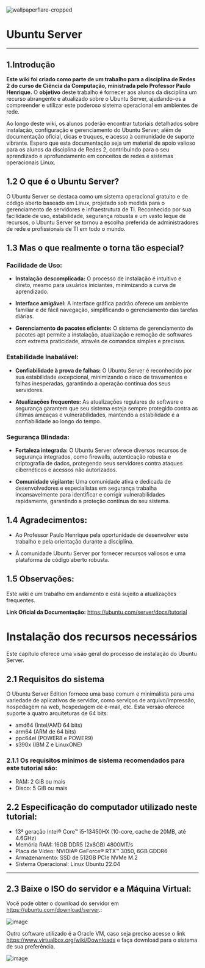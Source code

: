 # 
![wallpaperflare-cropped](https://github.com/Mareanx/Linux_server/assets/104228036/89a393fd-92f0-427b-802f-1c624a30b74c)




# Ubuntu Server

***

## 1.Introdução

**Este wiki foi criado como parte de um trabalho para a disciplina de Redes 2 do curso de Ciência da Computação, ministrada pelo Professor Paulo Henrique.** O **objetivo** deste trabalho é fornecer aos alunos da disciplina um recurso abrangente e atualizado sobre o Ubuntu Server, ajudando-os a compreender e utilizar este poderoso sistema operacional em ambientes de rede. 

Ao longo deste wiki, os alunos poderão encontrar tutoriais detalhados sobre instalação, configuração e gerenciamento do Ubuntu Server, além de documentação oficial, dicas e truques, e acesso à comunidade de suporte vibrante. Espero que esta documentação seja um material de apoio valioso para os alunos da disciplina de Redes 2, contribuindo para o seu aprendizado e aprofundamento em conceitos de redes e sistemas operacionais Linux.

## 1.2 O que é o Ubuntu Server?

O Ubuntu Server se destaca como um sistema operacional gratuito e de código aberto baseado em Linux, projetado sob medida para o gerenciamento de servidores e infraestrutura de TI. Reconhecido por sua facilidade de uso, estabilidade, segurança robusta e um vasto leque de recursos, o Ubuntu Server se tornou a escolha preferida de administradores de rede e profissionais de TI em todo o mundo.


## 1.3 Mas o que realmente o torna tão especial?

### **Facilidade de Uso:**

* **Instalação descomplicada:** O processo de instalação é intuitivo e direto, mesmo para usuários iniciantes, minimizando a curva de aprendizado.

* **Interface amigável:** A interface gráfica padrão oferece um ambiente familiar e de fácil navegação, simplificando o gerenciamento das tarefas diárias.

* **Gerenciamento de pacotes eficiente:** O sistema de gerenciamento de pacotes apt permite a instalação, atualização e remoção de softwares com extrema praticidade, através de comandos simples e precisos.

### **Estabilidade Inabalável:**

* **Confiabilidade à prova de falhas:** O Ubuntu Server é reconhecido por sua estabilidade excepcional, minimizando o risco de travamentos e falhas inesperadas, garantindo a operação contínua dos seus servidores.

* **Atualizações frequentes:** As atualizações regulares de software e segurança garantem que seu sistema esteja sempre protegido contra as últimas ameaças e vulnerabilidades, mantendo a estabilidade e a confiabilidade ao longo do tempo.

### **Segurança Blindada:**

* **Fortaleza integrada:** O Ubuntu Server oferece diversos recursos de segurança integrados, como firewalls, autenticação robusta e criptografia de dados, protegendo seus servidores contra ataques cibernéticos e acessos não autorizados.

* **Comunidade vigilante:** Uma comunidade ativa e dedicada de desenvolvedores e especialistas em segurança trabalha incansavelmente para identificar e corrigir vulnerabilidades rapidamente, garantindo a proteção contínua do seu sistema.


## 1.4 **Agradecimentos:**

* Ao Professor Paulo Henrique pela oportunidade de desenvolver este trabalho e pela orientação durante a disciplina.

* À comunidade Ubuntu Server por fornecer recursos valiosos e uma plataforma de código aberto robusta.


## 1.5 **Observações:**

Este wiki é um trabalho em andamento e está sujeito a atualizações frequentes.

**Link Oficial da Documentação:** https://ubuntu.com/server/docs/tutorial

# Instalação dos recursos necessários

Este capítulo oferece uma visão geral do processo de instalação do Ubuntu Server. 

## 2.1 Requisitos do sistema

O Ubuntu Server Edition fornece uma base comum e minimalista para uma variedade de aplicativos de servidor, como serviços de arquivo/impressão, hospedagem na web, hospedagem de e-mail, etc. Esta versão oferece suporte a quatro arquiteturas de 64 bits:

* amd64 (Intel/AMD 64 bits)
* arm64 (ARM de 64 bits)
* ppc64el (POWER8 e POWER9)
* s390x (IBM Z e LinuxONE)

### 2.1.1 Os requisitos mínimos de sistema recomendados para este tutorial são:

* RAM: 2 GiB ou mais
* Disco: 5 GiB ou mais

## 2.2 Especificação do computador utilizado neste tutorial: 

* 13ª geração Intel® Core™ i5-13450HX (10-core, cache de 20MB, até 4.6GHz)
* Memória RAM: 16GB DDR5 (2x8GB) 4800MT/s
* Placa de Vídeo: NVIDIA® GeForce® RTX™ 3050, 6GB GDDR6
* Armazenamento: SSD de 512GB PCIe NVMe M.2
* Sistema Operacional: Linux Ubuntu 22.04


***

## 2.3 Baixe o ISO do servidor e a Máquina Virtual:

Você pode obter o download do servidor em https://ubuntu.com/download/server.: 

![image](https://github.com/Mareanx/Linux_server/assets/104228036/cd561995-6bfe-4edc-babf-08ac22ef7cf5)

Outro software utilizado é a Oracle VM, caso seja preciso acesse o link https://www.virtualbox.org/wiki/Downloads e faça download para o sistema de sua preferência. 

![image](https://github.com/Mareanx/Linux_server/assets/104228036/0c31ee25-6bd7-4bed-9e18-1b002c0983ca)




